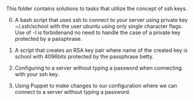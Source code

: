 This folder contains solutions to tasks that utilize the concept of ssh keys.

0. A bash script that uses ssh to connect to your server using private key ~/.ssh/school with the user ubuntu using only single character flags. Use of -l is forbidenand no need to handle the case of a private key protected by a passphrase.

1. A script that creates an RSA key pair where name of the created key is school with 4096bits protected by the passphrase betty.

 2. Configuring to a server without typing a password when connecting with your ssh key.

100. Using Puppet to make changes to our configuration where we can connect to a server without typing a password.
